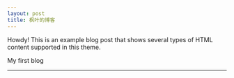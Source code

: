 ```yaml
---
layout: post
title: 枫叶的博客
---
```



<div class="message">
  Howdy! This is an example blog post that shows several types of HTML content supported in this theme.
</div>

My first blog



-----

[^fn-sample_footnote]: Handy! Now click the return link to go back.
